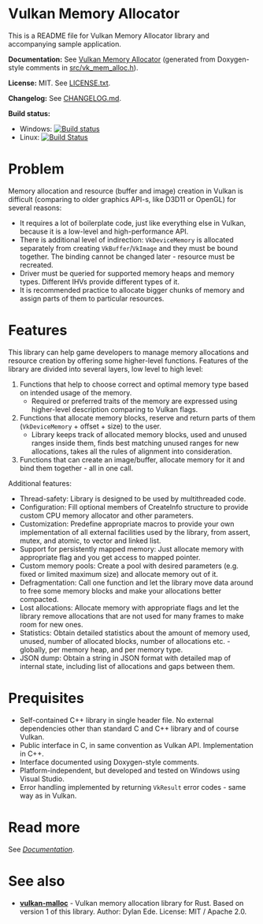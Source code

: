 # Vulkan Memory Allocator

This is a README file for Vulkan Memory Allocator library and accompanying sample application.

**Documentation:** See [Vulkan Memory Allocator](https://gpuopen-librariesandsdks.github.io/VulkanMemoryAllocator/html/) (generated from Doxygen-style comments in [src/vk_mem_alloc.h](src/vk_mem_alloc.h)).

**License:** MIT. See [LICENSE.txt](LICENSE.txt).

**Changelog:** See [CHANGELOG.md](CHANGELOG.md).

**Build status:**

- Windows: [![Build status](https://ci.appveyor.com/api/projects/status/4vlcrb0emkaio2pn/branch/master?svg=true)](https://ci.appveyor.com/project/adam-sawicki-amd/vulkanmemoryallocator/branch/master)  
- Linux: [![Build Status](https://travis-ci.org/GPUOpen-LibrariesAndSDKs/VulkanMemoryAllocator.svg?branch=master)](https://travis-ci.org/GPUOpen-LibrariesAndSDKs/VulkanMemoryAllocator)

# Problem

Memory allocation and resource (buffer and image) creation in Vulkan is difficult (comparing to older graphics API-s, like D3D11 or OpenGL) for several reasons:

- It requires a lot of boilerplate code, just like everything else in Vulkan, because it is a low-level and high-performance API.
- There is additional level of indirection: `VkDeviceMemory` is allocated separately from creating `VkBuffer`/`VkImage` and they must be bound together. The binding cannot be changed later - resource must be recreated.
- Driver must be queried for supported memory heaps and memory types. Different IHVs provide different types of it.
- It is recommended practice to allocate bigger chunks of memory and assign parts of them to particular resources.

# Features

This library can help game developers to manage memory allocations and resource creation by offering some higher-level functions. Features of the library are divided into several layers, low level to high level:

1. Functions that help to choose correct and optimal memory type based on intended usage of the memory.
   - Required or preferred traits of the memory are expressed using higher-level description comparing to Vulkan flags.
2. Functions that allocate memory blocks, reserve and return parts of them (`VkDeviceMemory` + offset + size) to the user.
   - Library keeps track of allocated memory blocks, used and unused ranges inside them, finds best matching unused ranges for new allocations, takes all the rules of alignment into consideration.
3. Functions that can create an image/buffer, allocate memory for it and bind them together - all in one call.

Additional features:

- Thread-safety: Library is designed to be used by multithreaded code.
- Configuration: Fill optional members of CreateInfo structure to provide custom CPU memory allocator and other parameters.
- Customization: Predefine appropriate macros to provide your own implementation of all external facilities used by the library, from assert, mutex, and atomic, to vector and linked list. 
- Support for persistently mapped memory: Just allocate memory with appropriate flag and you get access to mapped pointer.
- Custom memory pools: Create a pool with desired parameters (e.g. fixed or limited maximum size) and allocate memory out of it.
- Defragmentation: Call one function and let the library move data around to free some memory blocks and make your allocations better compacted.
- Lost allocations: Allocate memory with appropriate flags and let the library remove allocations that are not used for many frames to make room for new ones.
- Statistics: Obtain detailed statistics about the amount of memory used, unused, number of allocated blocks, number of allocations etc. - globally, per memory heap, and per memory type.
- JSON dump: Obtain a string in JSON format with detailed map of internal state, including list of allocations and gaps between them.

# Prequisites

- Self-contained C++ library in single header file. No external dependencies other than standard C and C++ library and of course Vulkan.
- Public interface in C, in same convention as Vulkan API. Implementation in C++.
- Interface documented using Doxygen-style comments.
- Platform-independent, but developed and tested on Windows using Visual Studio.
- Error handling implemented by returning `VkResult` error codes - same way as in Vulkan.

# Read more

See *[Documentation](https://gpuopen-librariesandsdks.github.io/VulkanMemoryAllocator/html/)*.

# See also

- **[vulkan-malloc](https://github.com/dylanede/vulkan-malloc)** - Vulkan memory allocation library for Rust. Based on version 1 of this library. Author: Dylan Ede. License: MIT / Apache 2.0.
